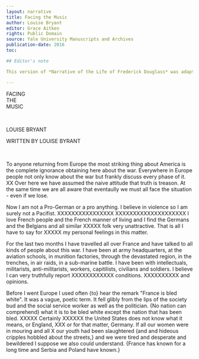 ```yaml
---
layout: narrative
title: Facing the Music
author: Louise Bryant
editor: Grace Aitken
rights: Public Domain
source: Yale University Manuscripts and Archives
publication-date: 2016
toc:

## Editor's note

This version of *Narrative of the Life of Frederick Douglass* was adapted from *The Project Gutenberg EBook of The Narrative of the Life of Frederick Douglass, by Frederick Douglass*. The [Guttenberg file](http://www.gutenberg.org/) does not tell us which witness was used in making their digital edition. The edition below is only a slightly modified version of the Guttenberg text, and therefore should not be taken too seriously as an edition. I use the text mostly to show a few affordances of using Ed for long form narrative. This page, for example, showcases a different sidebar than the rest of our sample site, with a table of content of the novel generated out of metadata in the source file. In addition, reading morsels of the novel on your different devices can give you a sense of the experience of reading prose using Ed, and shows you an example of the optional sidebar with a table of contents. A few other features of this page are described in more detail in the [Documentation]({{ site.baseurl }}/documentation/).

---
```


<a id="title-page" />

<p class="centered large">FACING<br>THE<br>MUSIC</p>
<br>
<p class="centered larger">LOUISE BRYANT</p>

<p class="centered large"<br>WRITTEN BY LOUISE BYRANT</p>
<br>


To anyone returning from Europe the most striking thing about America is the complete ignorance obtaining here about the war. Everywhere in Europe people not only know about the war but frankly discuss every phase of it. XX Over here we have assumed the naive attitude that truth is treason. At the same time we are all aware that eventaully we must all face the situation - even if we lose. 

Now I am not a Pro-German or a pro anything. I believe in violence so I am surely not a Pacifist. XXXXXXXXXXXXXXXX XXXXXXXXXXXXXXXXXXXX I love French people and the French manner of living and I find the Germans and the Belgians and all similar XXXXX folk very unattractive. That is all I have to say for XXXXX my personal feelings in this matter. 

For the last two months I have travelled all over France and have talked to all kinds of people about this war. I have been at army headquarters, at the aviation schools, in munition factories, through the devastated region, in the trenches, in air raids, in a sub-marine battle. I have been with intellectuals, militarists, anti-militarists, workers, capitilists, civilians and soldiers. I believe I can very truthfully report XXXXXXXXXXXX conditions. XXXXXXXXXX and opinions. 

Before I went Europe I used often {to} hear the remark "France is bled white". It was a vague, poetic term. It fell glibly from the lips of the society bud and the social service worker as well as the politician. {No nation can comprehend} what it is to be bled white except the nation that has been bled. XXXXX Certainly XXXXXX the United States does not know what it means, or England, XXX or for that matter, Germany. If all our women were in mouring and all X our youth had been slaughtered {and  and hideous cripples hobbled about the streets,} and we were tired and desperate and bewildered I suppose we also could understand. {France has known for a long time and Serbia and Poland have known.}

